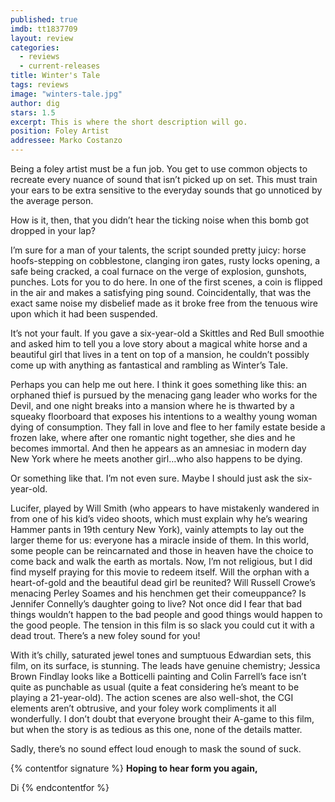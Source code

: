 ```yaml
---
published: true
imdb: tt1837709
layout: review
categories: 
  - reviews
  - current-releases
title: Winter's Tale
tags: reviews
image: "winters-tale.jpg"
author: dig
stars: 1.5
excerpt: This is where the short description will go.
position: Foley Artist
addressee: Marko Costanzo
---
```


Being a foley artist must be a fun job. You get to use common objects to recreate every nuance of sound that isn’t picked up on set. This must train your ears to be extra sensitive to the everyday sounds that go unnoticed by the average person.

How is it, then, that you didn’t hear the ticking noise when this bomb got dropped in your lap?

I’m sure for a man of your talents, the script sounded pretty juicy: horse hoofs-stepping on cobblestone, clanging iron gates, rusty locks opening, a safe being cracked, a coal furnace on the verge of explosion, gunshots, punches. Lots for you to do here. In one of the first scenes, a coin is flipped in the air and makes a satisfying ping sound. Coincidentally, that was the exact same noise my disbelief made as it broke free from the tenuous wire upon which it had been suspended.

It’s not your fault. If you gave a six-year-old a Skittles and Red Bull smoothie and asked him to tell you a love story about a magical white horse and a beautiful girl that lives in a tent on top of a mansion, he couldn’t possibly come up with anything as fantastical and rambling as Winter’s Tale.

Perhaps you can help me out here. I think it goes something like this: an orphaned thief is pursued by the menacing gang leader who works for the Devil, and one night breaks into a mansion where he is thwarted by a squeaky floorboard that exposes his intentions to a wealthy young woman dying of consumption. They fall in love and flee to her family estate beside a frozen lake, where after one romantic night together, she dies and he becomes immortal. And then he appears as an amnesiac in modern day New York where he meets another girl…who also happens to be dying. 

Or something like that. I’m not even sure. Maybe I should just ask the six-year-old.

Lucifer, played by Will Smith (who appears to have mistakenly wandered in from one of his kid’s video shoots, which must explain why he’s wearing Hammer pants in 19th century New York), vainly attempts to lay out the larger theme for us: everyone has a miracle inside of them. In this world, some people can be reincarnated and those in heaven have the choice to come back and walk the earth as mortals. Now, I’m not religious, but I did find myself praying for this movie to redeem itself. Will the orphan with a heart-of-gold and the beautiful dead girl be reunited? Will Russell Crowe’s menacing Perley Soames and his henchmen get their comeuppance? Is Jennifer Connelly’s daughter going to live? Not once did I fear that bad things wouldn’t happen to the bad people and good things would happen to the good people. The tension in this film is so slack you could cut it with a dead trout. There’s a new foley sound for you!

With it’s chilly, saturated jewel tones and sumptuous Edwardian sets, this film, on its surface, is stunning. The leads have genuine chemistry; Jessica Brown Findlay looks like a Botticelli painting and Colin Farrell’s face isn’t quite as punchable as usual (quite a feat considering he’s meant to be playing a 21-year-old). The action scenes are also well-shot, the CGI elements aren’t obtrusive, and your foley work compliments it all wonderfully. I don’t doubt that everyone brought their A-game to this film, but when the story is as tedious as this one, none of the details matter.

Sadly, there’s no sound effect loud enough to mask the sound of suck. 

{% contentfor signature %}
**Hoping to hear form you again,**

Di
{% endcontentfor %}